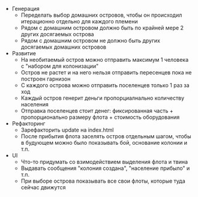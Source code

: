 * Генерация
	* Переделать выбор домашних островов, чтобы он происходил итерационно отдельно для каждого племени
	* Рядом с домашним островом должно быть по крайней мере 2 других досягаемых острова
	* Рядом с домашним островом не должно быть других досягаемых домашних островов
* Развитие
	* На необитаемый остров можно отправить максимум 1 человека с "набором для колонизации"
	* Остров не растет и на него нельзя отправить пересенцев пока не построен гарнизон
	* С каждого острова можно отправить поселенцев только 1 раз за ход
	* Каждый остров генерит деньги пропорциалнально количеству населения
	* Отправка поселенцев стоит денег: фиксированная часть + пропорционально размеру флота + стоимость оборудования
* Рефакторинг
	* Зарефакторить update на index.html
	* После прибытия флота заселять остров отдельным шагом, чтобы в будующем можно было показывать бой, основание колонии и т.п.
* UI
	* Что-то придумать со взимодействием выделения флота и твина
	* Выдавать сообщения "колония создана", "население прибыло" и т.п.
	* При выборе острова показывать все свои флоты, которые туда сейчас движутся